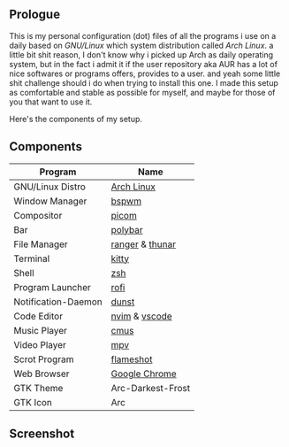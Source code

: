 ## Prologue
This is my personal configuration (dot) files of all the programs i use on a daily based on *GNU/Linux* which system distribution called *Arch Linux*. a little bit shit reason, I don't know why i picked up Arch as daily operating system, but in the fact i admit it if the user repository aka AUR has a lot of nice softwares or programs offers, provides to a user. and yeah some little shit challenge should i do when trying to install this one. I made this setup as comfortable and stable as possible for myself, and maybe for those of you that want to use it.

Here's the components of my setup.

## Components
|Program|Name|
|---|---|
|GNU/Linux Distro|[Arch Linux](https://archlinux.org)|
|Window Manager|[bspwm]()|
|Compositor|[picom]()|
|Bar|[polybar]()|
|File Manager|[ranger]() & [thunar]()|
|Terminal|[kitty]()|
|Shell|[zsh]()|
|Program Launcher|[rofi]()|
|Notification-Daemon|[dunst]()|
|Code Editor|[nvim]() & [vscode]()|
|Music Player|[cmus]()|
|Video Player|[mpv]()|
|Scrot Program|[flameshot]()|
|Web Browser|[Google Chrome]()|
|GTK Theme|Arc-Darkest-Frost|
|GTK Icon|Arc|

## Screenshot

